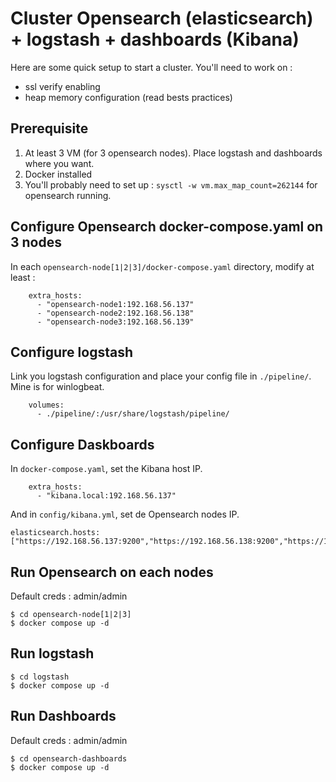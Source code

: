 # Cluster Opensearch (elasticsearch) + logstash + dashboards (Kibana)

Here are some quick setup to start a cluster. You'll need to work on :
- ssl verify enabling
- heap memory configuration (read bests practices)

## Prerequisite

1. At least 3 VM (for 3 opensearch nodes). Place logstash and dashboards where you want.
2. Docker installed
3. You'll probably need to set up : `sysctl -w vm.max_map_count=262144` for opensearch running.

## Configure Opensearch docker-compose.yaml on 3 nodes

In each `opensearch-node[1|2|3]/docker-compose.yaml` directory, modify at least :

```
    extra_hosts:
      - "opensearch-node1:192.168.56.137"
      - "opensearch-node2:192.168.56.138" 
      - "opensearch-node3:192.168.56.139"
```

## Configure logstash

Link you logstash configuration and place your config file in `./pipeline/`. Mine is for winlogbeat.

```
    volumes:
      - ./pipeline/:/usr/share/logstash/pipeline/
```


## Configure Daskboards

In `docker-compose.yaml`, set the Kibana host IP.
```
    extra_hosts:
      - "kibana.local:192.168.56.137"
```

And in `config/kibana.yml`, set de Opensearch nodes IP.
```
elasticsearch.hosts: ["https://192.168.56.137:9200","https://192.168.56.138:9200","https://192.168.56.139:9200"]
```


## Run Opensearch on each nodes

Default creds : admin/admin

```
$ cd opensearch-node[1|2|3]
$ docker compose up -d
```

## Run logstash

```
$ cd logstash
$ docker compose up -d
```

## Run Dashboards

Default creds : admin/admin

```
$ cd opensearch-dashboards
$ docker compose up -d
```
